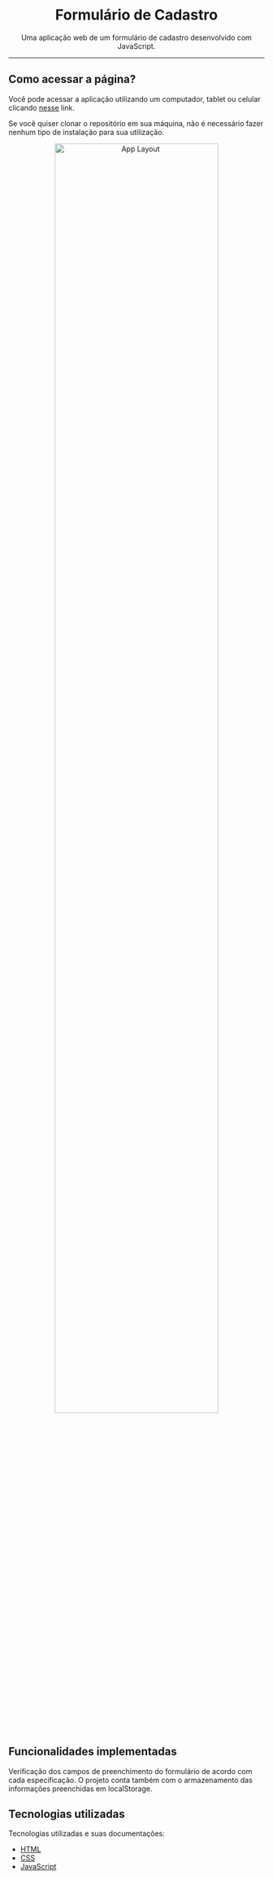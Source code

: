 <h1 align="center"> Formulário de Cadastro </h1>

<p align="center">
  Uma aplicação web de um formulário de cadastro desenvolvido com JavaScript.
</p>

------
## Como acessar a página?

Você pode acessar a aplicação utilizando um computador, tablet ou celular clicando [nesse](https://application-form-dun.vercel.app/) link.

Se você quiser clonar o repositório em sua máquina, não é necessário fazer nenhum tipo de instalação para sua utilização.

<p align="center">
  <img alt="App Layout" src="https://user-images.githubusercontent.com/108953489/216103635-2c2445e0-73e0-4f95-88ac-209947528101.png" width="80%">
</p>

## Funcionalidades implementadas

Verificação dos campos de preenchimento do formulário de acordo com cada especificação. O projeto conta também com o armazenamento das informações preenchidas em localStorage.

## Tecnologias utilizadas

Tecnologias utilizadas e suas documentações:

- [HTML](https://developer.mozilla.org/pt-BR/docs/Web/HTML)
- [CSS](https://developer.mozilla.org/pt-BR/docs/Web/CSS)
- [JavaScript](https://www.javascript.com/)
